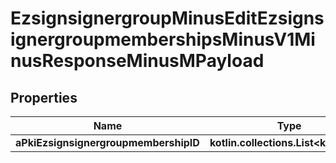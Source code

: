 
# EzsignsignergroupMinusEditEzsignsignergroupmembershipsMinusV1MinusResponseMinusMPayload

## Properties
Name | Type | Description | Notes
------------ | ------------- | ------------- | -------------
**aPkiEzsignsignergroupmembershipID** | **kotlin.collections.List&lt;kotlin.Int&gt;** |  | 



